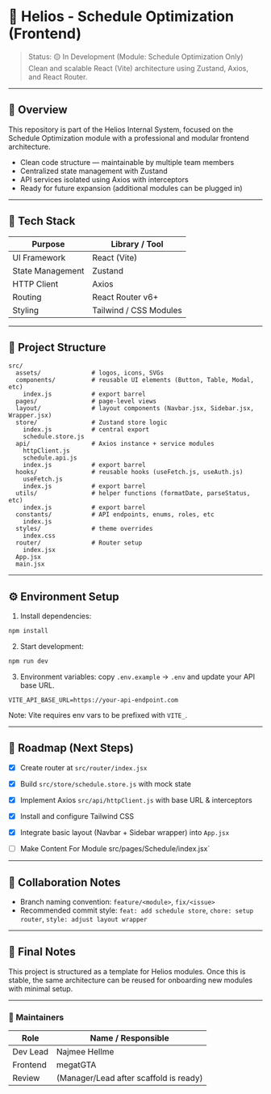 # 🚀 Helios - Schedule Optimization (Frontend)

> Status: 🟡 In Development (Module: Schedule Optimization Only)  
> Clean and scalable React (Vite) architecture using Zustand, Axios, and React Router.

---

## 🎯 Overview

This repository is part of the Helios Internal System, focused on the Schedule Optimization module with a professional and modular frontend architecture.

- Clean code structure — maintainable by multiple team members
- Centralized state management with Zustand
- API services isolated using Axios with interceptors
- Ready for future expansion (additional modules can be plugged in)

---

## 🧩 Tech Stack

| Purpose | Library / Tool |
|---|---|
| UI Framework | React (Vite) |
| State Management | Zustand |
| HTTP Client | Axios |
| Routing | React Router v6+ |
| Styling  | Tailwind / CSS Modules |

---

## 📁 Project Structure

```
src/
  assets/              # logos, icons, SVGs
  components/          # reusable UI elements (Button, Table, Modal, etc)
    index.js           # export barrel
  pages/               # page-level views
  layout/              # layout components (Navbar.jsx, Sidebar.jsx, Wrapper.jsx)
  store/               # Zustand store logic
    index.js           # central export
    schedule.store.js
  api/                 # Axios instance + service modules
    httpClient.js
    schedule.api.js
    index.js           # export barrel
  hooks/               # reusable hooks (useFetch.js, useAuth.js)
    useFetch.js
    index.js           # export barrel
  utils/               # helper functions (formatDate, parseStatus, etc)
    index.js           # export barrel
  constants/           # API endpoints, enums, roles, etc
    index.js
  styles/              # theme overrides
    index.css
  router/              # Router setup
    index.jsx
  App.jsx
  main.jsx
```

---

## ⚙️ Environment Setup

1) Install dependencies:
```bash
npm install
```

2) Start development:
```bash
npm run dev
```

3) Environment variables: copy `.env.example` → `.env` and update your API base URL.
```env
VITE_API_BASE_URL=https://your-api-endpoint.com
```

Note: Vite requires env vars to be prefixed with `VITE_`.

---


## 🧭 Roadmap (Next Steps)

- [x] Create router at `src/router/index.jsx`
- [x] Build `src/store/schedule.store.js` with mock state
- [x] Implement Axios `src/api/httpClient.js` with base URL & interceptors
- [x] Install and configure Tailwind CSS
- [x] Integrate basic layout (Navbar + Sidebar wrapper) into `App.jsx`
- [ ] Make Content For Module src/pages/Schedule/index.jsx`


---

## 👥 Collaboration Notes

- Branch naming convention: `feature/<module>`, `fix/<issue>`
- Recommended commit style: `feat: add schedule store`, `chore: setup router`, `style: adjust layout wrapper`

---

## 🏁 Final Notes

This project is structured as a template for Helios modules. Once this is stable, the same architecture can be reused for onboarding new modules with minimal setup.

---

### 📌 Maintainers

| Role | Name / Responsible |
|---|---|
| Dev Lead | Najmee Hellme |
| Frontend | megatGTA |
| Review | (Manager/Lead after scaffold is ready) |
